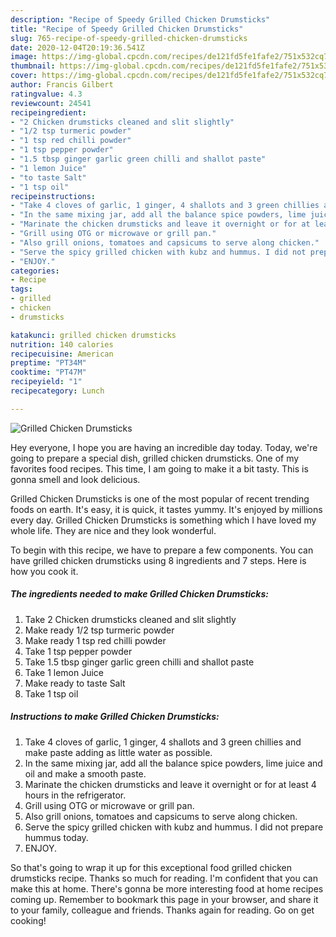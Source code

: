 ```yaml
---
description: "Recipe of Speedy Grilled Chicken Drumsticks"
title: "Recipe of Speedy Grilled Chicken Drumsticks"
slug: 765-recipe-of-speedy-grilled-chicken-drumsticks
date: 2020-12-04T20:19:36.541Z
image: https://img-global.cpcdn.com/recipes/de121fd5fe1fafe2/751x532cq70/grilled-chicken-drumsticks-recipe-main-photo.jpg
thumbnail: https://img-global.cpcdn.com/recipes/de121fd5fe1fafe2/751x532cq70/grilled-chicken-drumsticks-recipe-main-photo.jpg
cover: https://img-global.cpcdn.com/recipes/de121fd5fe1fafe2/751x532cq70/grilled-chicken-drumsticks-recipe-main-photo.jpg
author: Francis Gilbert
ratingvalue: 4.3
reviewcount: 24541
recipeingredient:
- "2 Chicken drumsticks cleaned and slit slightly"
- "1/2 tsp turmeric powder"
- "1 tsp red chilli powder"
- "1 tsp pepper powder"
- "1.5 tbsp ginger garlic green chilli and shallot paste"
- "1 lemon Juice"
- "to taste Salt"
- "1 tsp oil"
recipeinstructions:
- "Take 4 cloves of garlic, 1 ginger, 4 shallots and 3 green chillies and make paste adding as little water as possible."
- "In the same mixing jar, add all the balance spice powders, lime juice and oil and make a smooth paste."
- "Marinate the chicken drumsticks and leave it overnight or for at least 4 hours in the refrigerator."
- "Grill using OTG or microwave or grill pan."
- "Also grill onions, tomatoes and capsicums to serve along chicken."
- "Serve the spicy grilled chicken with kubz and hummus. I did not prepare hummus today."
- "ENJOY."
categories:
- Recipe
tags:
- grilled
- chicken
- drumsticks

katakunci: grilled chicken drumsticks 
nutrition: 140 calories
recipecuisine: American
preptime: "PT34M"
cooktime: "PT47M"
recipeyield: "1"
recipecategory: Lunch

---
```



![Grilled Chicken Drumsticks](https://img-global.cpcdn.com/recipes/de121fd5fe1fafe2/751x532cq70/grilled-chicken-drumsticks-recipe-main-photo.jpg)

Hey everyone, I hope you are having an incredible day today. Today, we're going to prepare a special dish, grilled chicken drumsticks. One of my favorites food recipes. This time, I am going to make it a bit tasty. This is gonna smell and look delicious.

Grilled Chicken Drumsticks is one of the most popular of recent trending foods on earth. It's easy, it is quick, it tastes yummy. It's enjoyed by millions every day. Grilled Chicken Drumsticks is something which I have loved my whole life. They are nice and they look wonderful.




To begin with this recipe, we have to prepare a few components. You can have grilled chicken drumsticks using 8 ingredients and 7 steps. Here is how you cook it.

<!--inarticleads1-->

##### The ingredients needed to make Grilled Chicken Drumsticks:

1. Take 2 Chicken drumsticks cleaned and slit slightly
1. Make ready 1/2 tsp turmeric powder
1. Make ready 1 tsp red chilli powder
1. Take 1 tsp pepper powder
1. Take 1.5 tbsp ginger garlic green chilli and shallot paste
1. Take 1 lemon Juice
1. Make ready to taste Salt
1. Take 1 tsp oil




<!--inarticleads2-->

##### Instructions to make Grilled Chicken Drumsticks:

1. Take 4 cloves of garlic, 1 ginger, 4 shallots and 3 green chillies and make paste adding as little water as possible.
1. In the same mixing jar, add all the balance spice powders, lime juice and oil and make a smooth paste.
1. Marinate the chicken drumsticks and leave it overnight or for at least 4 hours in the refrigerator.
1. Grill using OTG or microwave or grill pan.
1. Also grill onions, tomatoes and capsicums to serve along chicken.
1. Serve the spicy grilled chicken with kubz and hummus. I did not prepare hummus today.
1. ENJOY.




So that's going to wrap it up for this exceptional food grilled chicken drumsticks recipe. Thanks so much for reading. I'm confident that you can make this at home. There's gonna be more interesting food at home recipes coming up. Remember to bookmark this page in your browser, and share it to your family, colleague and friends. Thanks again for reading. Go on get cooking!
